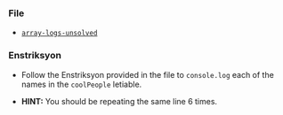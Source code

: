 ### File

* [`array-logs-unsolved`](Unsolved/array-logs-unsolved.html)

### Enstriksyon

* Follow the Enstriksyon provided in the file to `console.log` each of the names in the `coolPeople` letiable.

* **HINT:** You should be repeating the same line 6 times.
